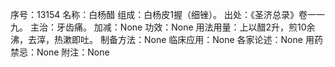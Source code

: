 序号：13154
名称：白杨醋
组成：白杨皮1握（细锉）。
出处：《圣济总录》卷一一九。
主治：牙齿痛。
加减：None
功效：None
用法用量：上以醋2升，煎10余沸，去滓，热漱即吐。
制备方法：None
临床应用：None
各家论述：None
用药禁忌：None
附注：None
